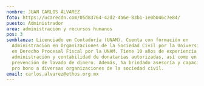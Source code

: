 ```yaml
---
nombre: JUAN CARLOS ÁLVAREZ
foto: https://ucarecdn.com/05d83764-42d2-4a6e-83b1-1e0b046c7e84/
puesto: Administrador
area: administración y recursos humanos
pos: 3
semblanza: Licenciado en Contaduría (UNAM). Cuenta con formación en
  Administración en Organizaciones de la Sociedad Civil por la Universidad ORT y
  en Derecho Procesal Fiscal por la UNAM. Tiene 10 años de experiencia en
  administración y contabilidad de donatarias autorizadas, así como en la
  prevención de lavado de dinero. Además, ha brindado asesoría y capacitación
  pro bono a diversas organizaciones de la sociedad civil.
email: carlos.alvarez@ethos.org.mx
---
```

